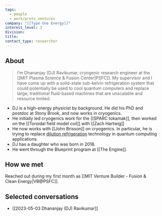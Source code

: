 ```yaml
---
tags:
  - people
  - work/proto_ventures
company: "[[Type One Energy]]"
interest_level: 3
division: 
title: 
contact_type: researcher
---
```

## About
>I’m Dhananjay (DJ) Ravikumar, cryogenic research engineer at the [[MIT Plasma Science & Fusion Center|PSFC]]. My supervisor and I have come up with a solid-state sub-kelvin refrigeration system that could potentially be used to cool quantum computers and replace large, traditional fluid-based machines that are unscalable and resource limited.
- DJ is a high-energy physicist by background. He did his PhD and postdoc at Stony Brook, and now works in cryogenics.
- He initially led cryogenics work for the [[SPARC tokamak]], then worked on the [[Toroidal field model coil]] with [[Zach Hartwig]]
- He now works with [[John Brisson]] on cryogenics. In particular, he is trying to replace [dilution refrigeration](https://en.wikipedia.org/wiki/Dilution_refrigerator) technology in quantum computing applications.
- DJ has a daughter who was born in 2018.
- He went through the Blueprint program at [[The Engine]]. 

## How we met
Reached out during my first month as [[MIT Venture Builder - Fusion & Clean Energy|VB@PSFC]].

## Selected conversations
- [[2023-05-03 Dhananjay (DJ) Ravikumar]]